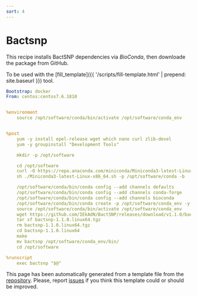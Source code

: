 ```yaml
---
sort: 4
---
```

# Bactsnp

 This recipe installs BactSNP dependencies via _BioConda_, then downloade the package from GitHub.

To be used with the [fill_template]({{ '/scripts/fill-template.html' | prepend: site.baseurl }}) tool.

```yaml
Bootstrap: docker
From: centos:centos7.6.1810


%environment
    source /opt/software/conda/bin/activate /opt/software/conda_env


%post
    yum -y install epel-release wget which nano curl zlib-devel
    yum -y groupinstall "Development Tools"

    mkdir -p /opt/software

    cd /opt/software
    curl -O https://repo.anaconda.com/miniconda/Miniconda3-latest-Linux-x86_64.sh
    sh ./Miniconda3-latest-Linux-x86_64.sh -p /opt/software/conda -b

    /opt/software/conda/bin/conda config --add channels defaults
    /opt/software/conda/bin/conda config --add channels conda-forge
    /opt/software/conda/bin/conda config --add channels bioconda
    /opt/software/conda/bin/conda create -p /opt/software/conda_env -y samtools picard art mummer
    source /opt/software/conda/bin/activate /opt/software/conda_env
    wget https://github.com/IEkAdN/BactSNP/releases/download/v1.1.0/bactsnp-1.1.0.linux64.tgz
    tar xf bactsnp-1.1.0.linux64.tgz
    rm bactsnp-1.1.0.linux64.tgz
    cd bactsnp-1.1.0.linux64
    make
    mv bactsnp /opt/software/conda_env/bin/
    cd /opt/software

%runscript
    exec bactsnp "$@"

```

This page has been automatically generated from a template file from the [repository](https://github.com/telatin/singularities).
Please, report [issues](https://github.com/telatin/singularities/issues) if you think this template could or should be improved.
